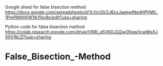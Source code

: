 Google sheet for false bisection method
https://docs.google.com/spreadsheets/d/1LVrcQV2J6zzJaeewtNedHPHWj_1PmPMWiKW1IkYAo9s/edit?usp=sharing

Python code for false bisection method
https://colab.research.google.com/drive/1rR8l_q5VKDJQ2wO5pw0cwMqXJX0VWcZl?usp=sharing
# False_Bisection_-Method
